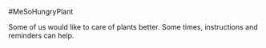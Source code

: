 #MeSoHungryPlant

Some of us would like to care of plants better. Some times, instructions and reminders can help.
